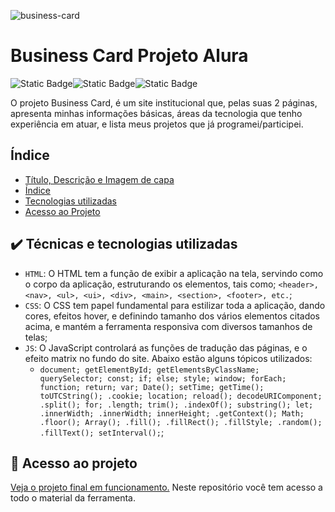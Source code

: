 ![business-card](https://github.com/heitor34studio/business-card/assets/72997122/52f53847-4e5c-4c35-8703-ffcffe89f264)
# Business Card Projeto Alura
![Static Badge](https://img.shields.io/badge/HTML5-orange)![Static Badge](https://img.shields.io/badge/CSS3-blue)![Static Badge](https://img.shields.io/badge/JS-yellow)

O projeto Business Card, é um site institucional que, pelas suas 2 páginas, apresenta minhas informações básicas, áreas da tecnologia que tenho experiência em atuar, e lista meus projetos que já programei/participei.

## Índice

* [Título, Descrição e Imagem de capa](#decodificador-projeto-alura)
* [Índice](#índice)
* [Tecnologias utilizadas](#%EF%B8%8F-técnicas-e-tecnologias-utilizadas)
* [Acesso ao Projeto](#-acesso-ao-projeto)

## ✔️ Técnicas e tecnologias utilizadas

- `HTML`: O HTML tem a função de exibir a aplicação na tela, servindo como o corpo da aplicação, estruturando os elementos, tais como; `<header>, <nav>, <ul>, <ui>, <div>, <main>, <section>, <footer>, etc.`;
- `CSS`: O CSS tem papel fundamental para estilizar toda a aplicação, dando cores, efeitos hover, e definindo tamanho dos vários elementos citados acima, e mantém a ferramenta responsiva com diversos tamanhos de telas;
- `JS`: O JavaScript controlará as funções de tradução das páginas, e o efeito matrix no fundo do site. Abaixo estão alguns tópicos utilizados:
  - `document; getElementById; getElementsByClassName; querySelector; const; if; else; style; window; forEach; function; return; var; Date(); setTime; getTime(); toUTCString(); .cookie; location; reload(); decodeURIComponent; .split(); for; .length; trim(); .indexOf(); substring(); let; .innerWidth; .innerWidth; innerHeight; .getContext(); Math; .floor(); Array(); .fill(); .fillRect(); .fillStyle; .random(); .fillText(); setInterval();`;

## 📁 Acesso ao projeto

[Veja o projeto final em funcionamento.](https://business-card-amber.vercel.app)
Neste repositório você tem acesso a todo o material da ferramenta.
